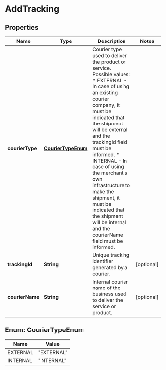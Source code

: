 

# AddTracking


## Properties

| Name | Type | Description | Notes |
|------------ | ------------- | ------------- | -------------|
|**courierType** | [**CourierTypeEnum**](#CourierTypeEnum) | Courier type used to deliver the product or service.  Possible values: * EXTERNAL - In case of using an existing courier company, it must be indicated that the shipment will be external and the trackingId field must be informed. * INTERNAL - In case of using the merchant&#39;s own infrastructure to make the shipment, it must be indicated that the shipment will be internal and the courierName field must be informed. |  |
|**trackingId** | **String** | Unique tracking identifier generated by a courier. |  [optional] |
|**courierName** | **String** | Internal courier name of the business used to deliver the service or product. |  [optional] |



## Enum: CourierTypeEnum

| Name | Value |
|---- | -----|
| EXTERNAL | &quot;EXTERNAL&quot; |
| INTERNAL | &quot;INTERNAL&quot; |



